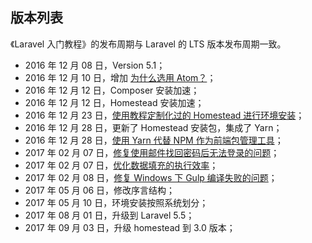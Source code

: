 ## 版本列表

《Laravel 入门教程》的发布周期与 Laravel 的 LTS 版本发布周期一致。

- 2016 年 12 月 08 日，Version 5.1；
- 2016 年 12 月 10 日，增加 [为什么选用 Atom？](https://laravel-china.org/laravel-tutorial/5.1/1.1)；
- 2016 年 12 月 12 日，Composer 安装加速；
- 2016 年 12 月 12 日，Homestead 安装加速；
- 2016 年 12 月 23 日，[使用教程定制化过的 Homestead 进行环境安装](https://laravel-china.org/laravel-tutorial/5.1/1.2)；
- 2016 年 12 月 28 日，更新了 Homestead 安装包，集成了 Yarn；
- 2016 年 12 月 28 日，[使用 Yarn 代替 NPM 作为前端包管理工具](https://laravel-china.org/laravel-tutorial/5.1/3.3#toc2)；
- 2017 年 02 月 07 日，[修复使用邮件找回密码后无法登录的问题](https://github.com/summerblue/laravel-tutorial/commit/9e20792a11eee33db77f38cc6d5b822d0a1811f1)；
- 2017 年 02 月 07 日，[优化数据填充的执行效率](https://github.com/summerblue/laravel-tutorial/commit/24b30aca5634f6a462629eb5f36633156e288f1f)；
- 2017 年 02 月 08 日，[修复 Windows 下 Gulp 编译失败的问题](https://laravel-china.org/laravel-tutorial/5.1/3.2#toc2)；
- 2017 年 05 月 06 日，修改序言结构；
- 2017 年 05 月 10 日，环境安装按照系统划分；
- 2017 年 08 月 01 日，升级到 Laravel 5.5；
- 2017 年 09 月 03 日，升级 homestead 到 3.0 版本；
